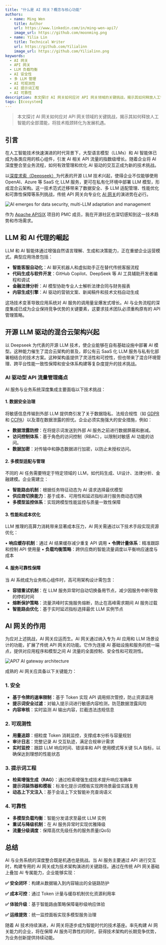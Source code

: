```yaml
---
title: "什么是 AI 网关？概念与核心功能"
authors:
  - name: Ming Wen
    title: Author
    url: https://www.linkedin.com/in/ming-wen-api7/
    image_url: https://github.com/moonming.png
  - name: Yilia Lin
    title: Technical Writer
    url: https://github.com/Yilialinn
    image_url: https://github.com/Yilialinn.png
keywords:
  - AI 网关
  - API 网关
  - LLM 负载均衡
  - AI 安全性
  - 多 LLM 管理
  - AI 可观测性
  - AI 提示词工程
  - AI 可靠性
description: 本文探讨 AI 网关如何应对 API 网关领域的关键挑战，揭示其如何释放人工智能的全部潜能，将技术瓶颈转化为发展机遇。
tags: [Ecosystem]
---
```


> 本文探讨 AI 网关如何应对 API 网关领域的关键挑战，揭示其如何释放人工智能的全部潜能，将技术瓶颈转化为发展机遇。

<!--truncate-->

## 引言

在人工智能技术快速演进的时代背景下，大型语言模型（LLMs）和 AI 智能体已成为各类应用的核心组件，引发 AI 相关 API 流量的指数级增长。随着企业将 AI 深度整合至业务流程，如何有效管理和优化 AI 驱动的交互正成为新的技术挑战。

以[深度求索（Deepseek）](https://www.deepseek.com/)为代表的开源 LLM 技术兴起，使得企业不仅能够使用 OpenAI、Azure 等 SaaS 化 LLM 服务，更可在私有化环境中部署 LLM 模型，形成混合云架构。这一技术范式迁移带来了数据安全、多 LLM 适配管理、性能优化和可靠性保障等系列挑战，传统 API 网关向专业化 [AI 网关](https://apisix.apache.org/zh/blog/2025/02/24/apisix-ai-gateway-features/)的演进势在必行。

![AI emerges for data security, multi-LLM adaptation and management](https://static.api7.ai/uploads/2025/03/06/9bbxGvN5_ai-trends.webp)

作为 [Apache APISIX](https://apisix.apache.org/zh/) 项目的 PMC 成员，我在开源社区也深切感知到这一技术趋势和市场需求。

## LLM 和 AI 代理的崛起

LLM 和 AI 智能体通过增强自然语言理解、生成和决策能力，正在重塑企业运营模式。典型应用场景包括：

- **智能客服自动化**：AI 聊天机器人和虚拟助手正在替代传统客服流程
- **代码生成与软件开发**：GitHub Copilot、DeepSeek 等 AI 工具辅助开发者编程和调试
- **金融法律分析**：AI 模型协助专业人士解析法律合同与财务报表
- **内容生成引擎**：AI 驱动的营销文案、新闻稿件和技术文档自动生成

这场技术变革导致应用系统对 AI 服务的调用量呈爆发式增长。AI 与业务流程的深度集成已成为企业保持竞争优势的关键要素，这要求技术团队必须重构原有的 API 管理策略。

## 开源 LLM 驱动的混合云架构兴起

以 Deepseek 为代表的开源 LLM 技术，使企业能够在自有基础设施中部署 AI 模型。这种能力催生了混合云架构的普及，即公有云 SaaS 化 LLM 服务与私有化部署相结合的技术方案。这种架构虽提供了灵活性和可控性，但也带来了混合环境管理、跨平台性能一致性保障和安全体系构建等复杂度提升的技术挑战。

### AI 驱动型 API 流量管理痛点

AI 服务与业务系统深度集成主要面临以下技术挑战：

#### 1. 数据安全治理

将敏感信息传输到外部 LLM 提供商引发了关于数据隐私、法规合规性（如 [GDPR](https://gdpr-info.eu/) 和 [CCPA](https://oag.ca.gov/privacy/ccpa)）以及潜在数据泄露的担忧。企业必须实施强大的安全措施，例如：

- **数据泄露防控**：在将提示词发送到外部 AI 服务之前进行数据屏蔽和删减。
- **访问控制体系**：基于角色的访问控制（RBAC），以限制对敏感 AI 功能的访问。
- **数据加密**：对传输中和静态数据进行加密，以防止未授权访问。

#### 2. 多模型适配与管理

不同的 AI 任务需要特定于特定领域的 LLM，如代码生成、UI设计、法律分析、金融建模。企业需建立：

- **智能路由机制**：根据任务特征动态为 AI 请求选择最优模型
- **供应商切换能力**：基于成本、可用性和延迟指标进行服务商动态切换
- **多模型监控体系**：实现跨模型性能监控与质量一致性保障

#### 3. 性能和成本优化

LLM 推理的高算力消耗带来显著成本压力，AI 网关需通过以下技术手段实现资源优化：

• **响应缓存机制**：通过 AI 结果缓存减少重复 API 调用
• **令牌计量体系**：精准跟踪和控制 API 使用量
• **负载均衡策略**：跨供应商的智能流量调度以平衡响应速度与成本

#### 4. 服务可靠性保障

当 AI 系统成为业务核心组件时，高可用架构设计需包含：

- **容错重试机制**：在 LLM 服务异常时自动切换备用节点，减少因服务中断导致的停机时间
- **熔断保护策略**：流量洪峰时实施服务熔断，防止在高峰需求期间 AI 服务过载
- **智能路由优化**：基于实时延迟指标选择最优 LLM 实例节点

## AI 网关的作用

为应对上述挑战，AI 网关应运而生。AI 网关通过纳入专为 AI 应用和 LLM 场景设计的功能，扩展了传统 API 网关的功能。它作为连接 AI 基础设施和服务的统一端点，提供对应用程序和模型之间 AI 流量的全面控制、安全性和可观测性。

![API7 AI gateway architecture](https://static.api7.ai/uploads/2025/03/06/iCGmdwUZ_api7-ai-gateway.webp)

成熟的 AI 网关应具备以下关键能力：

### 1. 安全

- **基于令牌的速率限制**：基于 Token 实现 API 调用频次管控，防止资源滥用
- **提示词安全过滤**：对输入提示词进行敏感内容检测，防范数据泄露风险
- **内容审核**：实时监测 AI 输出内容，拦截违法违规信息

### 2. 可观测性
  
- **用量追踪**：细粒度 Token 消耗监控，支撑成本分析与容量规划
- **审计日志**：完整记录 AI 交互轨迹，满足合规审计需求
- **实时监控**：跟踪 LLM 响应时间、错误率和 API 使用模式等关键 SLA 指标，以确保达到理想的性能状态

### 3. 提示词工程
  
- **检索增强生成（RAG）**：通过检索增强生成技术提升响应准确率
- **提示词装饰器和模板**：标准化提示词模板实现跨场景最佳实践复用
- **动态上下文注入**：基于会话上下文智能补充查询语义

### 4. 可靠性
  
- **多模型负载均衡**：智能分发请求至最优 LLM 实例
- **重试与降级机制**：在 AI 服务异常时实现优雅降级
- **流量分级调度**：保障高优先级任务的服务质量(QoS)

## 总结

AI 与业务系统的深度整合既是机遇也是挑战。当 AI 服务主要通过 API 进行交互时，构建专用的 AI 网关成为技术架构演进的关键路径。通过在传统 API 网关基础上叠加 AI 专属能力，企业能够实现：

**✅ 安全闭环**：构建从数据输入到内容输出的全链路防护

**✅ 成本可控**：通过 Token 计量与缓存机制优化资源利用率

**✅ 体验升级**：基于智能路由策略保障毫秒级响应体验

**✅ 运维提效**：统一监控面板实现多模型服务治理

随着 AI 技术持续演进，AI 网关将逐步成为智能时代的技术基座。率先构建 AI 网关能力的企业，将在保障 AI 服务可靠性的同时，获得技术架构的长期竞争优势，为业务创新提供持续动能。
